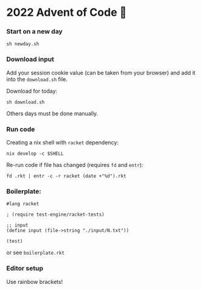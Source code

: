 # 2022 Advent of Code 🎄

### Start on a new day

```shell
sh newday.sh
```

### Download input

Add your session cookie value (can be taken from your browser) and add it into the `download.sh` file.

Download for today:

```shell
sh download.sh
```

Others days must be done manually.


### Run code

Creating a nix shell with `racket` dependency:

```shell
nix develop -c $SHELL
```

Re-run code if file has changed (requires `fd` and `entr`):

```shell
fd .rkt | entr -c -r racket (date +"%d").rkt
```


### Boilerplate:

```racket
#lang racket

; (require test-engine/racket-tests)

;; input
(define input (file->string "./input/N.txt"))

(test)
```

or see `boilerplate.rkt`

### Editor setup

Use rainbow brackets!
